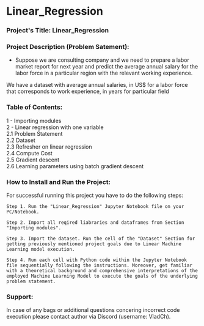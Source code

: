 # Linear_Regression

### Project's Title: Linear_Regression

### Project Description (Problem Satement): 
- Suppose we are consulting company and we need to prepare a labor market report for next year and predict the average annual salary for the labor force in a particular region with the relevant working experience.

We have a dataset with average annual salaries, in US$ for a labor force that corresponds to work experience, in years for particular field 


### Table of Contents:
1 - Importing modules\
2 - Linear regression with one variable\
    2.1 Problem Statement\
    2.2 Dataset\
    2.3 Refresher on linear regression\
    2.4 Compute Cost\
    2.5 Gradient descent\
    2.6 Learning parameters using batch gradient descent


### How to Install and Run the Project:

For successful running this project you have to do the following steps:

	Step 1. Run the "Linear_Regression" Jupyter Notebook file on your PC/Notebook.

	Step 2. Import all reqired liabraries and dataframes from Section "Importing modules".

	Step 3. Import the dataset. Run the cell of the "Dataset" Section for getting previously mentioned project goals due to Linear Machine Learning model execution.

	Step 4. Run each cell with Python code within the Jupyter Notebook file sequentially following the instructions. Moreover, get familiar with a theoretical background and comprehensive interpretations of the employed Machine Learning Model to execute the goals of the underlying problem statement.


### Support:

In case of any bags or additional questions concering incorrect code execution please contact author via Discord (username: VladCh).
